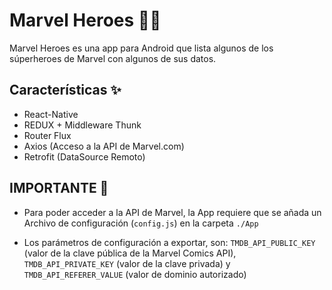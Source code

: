 # Marvel Heroes 💪🏻

Marvel Heroes es una app para Android que lista algunos de los súperheroes de Marvel con algunos de sus datos.

## Características ✨

- React-Native
- REDUX + Middleware Thunk
- Router Flux
- Axios (Acceso a la API de Marvel.com)
- Retrofit (DataSource Remoto)

## IMPORTANTE 📝

- Para poder acceder a la API de Marvel, la App requiere que se añada un Archivo de configuración (`config.js`) en la carpeta `./App`

- Los parámetros de configuración a exportar, son: `TMDB_API_PUBLIC_KEY` (valor de la clave pública de la Marvel Comics API), `TMDB_API_PRIVATE_KEY` (valor de la clave privada) y `TMDB_API_REFERER_VALUE` (valor de dominio autorizado)
